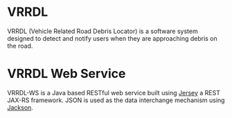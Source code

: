 VRRDL
=================
VRRDL (Vehicle Related Road Debris Locator) is a software system designed to detect and notify users when they are approaching debris on the road.


VRRDL Web Service
=================
VRRDL-WS is a Java based RESTful web service built using [Jersey](http://jersey.java.net) a REST JAX-RS framework. JSON is used as the data interchange mechanism using [Jackson](http://jackson.codehaus.org).

